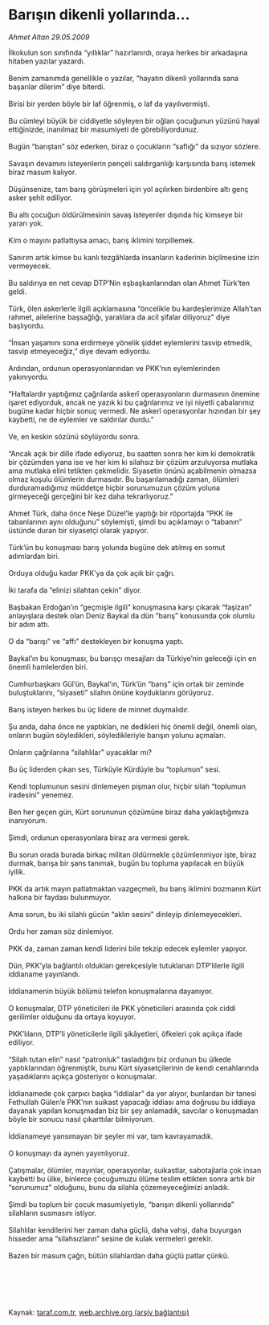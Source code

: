 # Barışın dikenli yollarında…

*Ahmet Altan 29.05.2009*

<div class="taraf_structure_2col_1zq">
<div class="margen_n">



 <p>İlkokulun son sınıfında “yıllıklar” hazırlanırdı, oraya herkes bir arkadaşına hitaben yazılar yazardı. <br/><br/>Benim zamanımda genellikle o yazılar, “hayatın dikenli yollarında sana başarılar dilerim” diye biterdi. <br/><br/>Birisi bir yerden böyle bir laf öğrenmiş, o laf da yayılıvermişti. <br/><br/>Bu cümleyi büyük bir ciddiyetle söyleyen bir oğlan çocuğunun yüzünü hayal ettiğinizde, inanılmaz bir masumiyeti de görebiliyordunuz. <br/><br/>Bugün “barıştan” söz ederken, biraz o çocukların “saflığı” da sızıyor sözlere. <br/><br/>Savaşın devamını isteyenlerin pençeli saldırganlığı karşısında barış istemek biraz masum kalıyor. <br/><br/>Düşünsenize, tam barış görüşmeleri için yol açılırken birdenbire altı genç asker şehit ediliyor. <br/><br/>Bu altı çocuğun öldürülmesinin savaş isteyenler dışında hiç kimseye bir yararı yok. <br/><br/>Kim o mayını patlattıysa amacı, barış iklimini torpillemek. <br/><br/>Sanırım artık kimse bu kanlı tezgâhlarda insanların kaderinin biçilmesine izin vermeyecek. <br/><br/>Bu saldırıya en net cevap DTP’Nin eşbaşkanlarından olan Ahmet Türk’ten geldi. <br/><br/>Türk, ölen askerlerle ilgili açıklamasına “öncelikle bu kardeşlerimize Allah’tan rahmet, ailelerine başsağlığı, yaralılara da acil şifalar diliyoruz” diye başlıyordu. <br/><br/>“İnsan yaşamını sona erdirmeye yönelik şiddet eylemlerini tasvip etmedik, tasvip etmeyeceğiz,” diye devam ediyordu. <br/><br/>Ardından, ordunun operasyonlarından ve PKK’nın eylemlerinden yakınıyordu. <br/><br/>“Haftalardır yaptığımız çağrılarda askerî operasyonların durmasının önemine işaret ediyorduk, ancak ne yazık ki bu çağrılarımız ve iyi niyetli çabalarımız bugüne kadar hiçbir sonuç vermedi. Ne askerî operasyonlar hızından bir şey kaybetti, ne de eylemler ve saldırılar durdu.” <br/><br/>Ve, en keskin sözünü söylüyordu sonra. <br/><br/>“Ancak açık bir dille ifade ediyoruz, bu saatten sonra her kim ki demokratik bir çözümden yana ise ve her kim ki silahsız bir çözüm arzuluyorsa mutlaka ama mutlaka elini tetikten çekmelidir. Siyasetin önünü açabilmenin olmazsa olmaz koşulu ölümlerin durmasıdır. Bu başarılamadığı zaman, ölümleri durduramadığımız müddetçe hiçbir sorunumuzun çözüm yoluna girmeyeceği gerçeğini bir kez daha tekrarlıyoruz.” <br/><br/>Ahmet Türk, daha önce Neşe Düzel’le yaptığı bir röportajda “PKK ile tabanlarının aynı olduğunu” söylemişti, şimdi bu açıklamayı o “tabanın” üstünde duran bir siyasetçi olarak yapıyor. <br/><br/>Türk’ün bu konuşması barış yolunda bugüne dek atılmış en somut adımlardan biri. <br/><br/>Orduya olduğu kadar PKK’ya da çok açık bir çağrı. <br/><br/>İki tarafa da “elinizi silahtan çekin” diyor. <br/><br/>Başbakan Erdoğan’ın “geçmişle ilgili” konuşmasına karşı çıkarak “faşizan” anlayışlara destek olan Deniz Baykal da dün “barış” konusunda çok olumlu bir adım attı. <br/><br/>O da “barışı” ve “affı” destekleyen bir konuşma yaptı. <br/><br/>Baykal’ın bu konuşması, bu barışçı mesajları da Türkiye’nin geleceği için en önemli hamlelerden biri. <br/><br/>Cumhurbaşkanı Gül’ün, Baykal’ın, Türk’ün “barış” için ortak bir zeminde buluştuklarını, “siyaseti” silahın önüne koyduklarını görüyoruz. <br/><br/>Barış isteyen herkes bu üç lidere de minnet duymalıdır. <br/><br/>Şu anda, daha önce ne yaptıkları, ne dedikleri hiç önemli değil, önemli olan, onların bugün söyledikleri, söyledikleriyle barışın yolunu açmaları. <br/><br/>Onların çağrılarına “silahlılar” uyacaklar mı? <br/><br/>Bu üç liderden çıkan ses, Türküyle Kürdüyle bu “toplumun” sesi. <br/><br/>Kendi toplumunun sesini dinlemeyen pişman olur, hiçbir silah “toplumun iradesini” yenemez. <br/><br/>Ben her geçen gün, Kürt sorununun çözümüne biraz daha yaklaştığımıza inanıyorum. <br/><br/>Şimdi, ordunun operasyonlara biraz ara vermesi gerek. <br/><br/>Bu sorun orada burada birkaç militan öldürmekle çözümlenmiyor işte, biraz durmak, barışa bir şans tanımak, bugün bu topluma yapılacak en büyük iyilik. <br/><br/>PKK da artık mayın patlatmaktan vazgeçmeli, bu barış iklimini bozmanın Kürt halkına bir faydası bulunmuyor. <br/><br/>Ama sorun, bu iki silahlı gücün “aklın sesini” dinleyip dinlemeyecekleri. <br/><br/>Ordu her zaman söz dinlemiyor. <br/><br/>PKK da, zaman zaman kendi liderini bile tekzip edecek eylemler yapıyor. <br/><br/>Dün, PKK’yla bağlantılı oldukları gerekçesiyle tutuklanan DTP’lilerle ilgili iddianame yayınlandı. <br/><br/>İddianamenin büyük bölümü telefon konuşmalarına dayanıyor. <br/><br/>O konuşmalar, DTP yöneticileri ile PKK yöneticileri arasında çok ciddi gerilimler olduğunu da ortaya koyuyor. <br/><br/>PKK’lıların, DTP’li yöneticilerle ilgili şikâyetleri, öfkeleri çok açıkça ifade ediliyor. <br/><br/>“Silah tutan elin” nasıl “patronluk” tasladığını biz ordunun bu ülkede yaptıklarından öğrenmiştik, bunu Kürt siyasetçilerinin de kendi cenahlarında yaşadıklarını açıkça gösteriyor o konuşmalar. <br/><br/>İddianamede çok çarpıcı başka “iddialar” da yer alıyor, bunlardan bir tanesi Fethullah Gülen’e PKK’nın suikast yapacağı iddiası ama doğrusu bu iddiaya dayanak yapılan konuşmadan biz bir şey anlamadık, savcılar o konuşmadan böyle bir sonucu nasıl çıkarttılar bilmiyorum. <br/><br/>İddianameye yansımayan bir şeyler mi var, tam kavrayamadık. <br/><br/>O konuşmayı da aynen yayımlıyoruz. <br/><br/>Çatışmalar, ölümler, mayınlar, operasyonlar, suikastlar, sabotajlarla çok insan kaybetti bu ülke, binlerce çocuğumuzu ölüme teslim ettikten sonra artık bir “sorunumuz” olduğunu, bunu da silahla çözemeyeceğimizi anladık. <br/><br/>Şimdi bu toplum bir çocuk masumiyetiyle, “barışın dikenli yollarında” silahların susmasını istiyor. <br/><br/>Silahlılar kendilerini her zaman daha güçlü, daha vahşi, daha buyurgan hisseder ama “silahsızların” sesine de kulak vermeleri gerekir. <br/><br/>Bazen bir masum çağrı, bütün silahlardan daha güçlü patlar çünkü.</p>
<br/>
<br/>
<br/>



<br/>


<div id="taraf_not">
</div>

</div>


</div>

Kaynak: [taraf.com.tr](http://www.taraf.com.tr:80/makale/5774.htm), [web.archive.org (arşiv bağlantısı)](http://web.archive.org/web/20090721161410/http://www.taraf.com.tr:80/makale/5774.htm)
